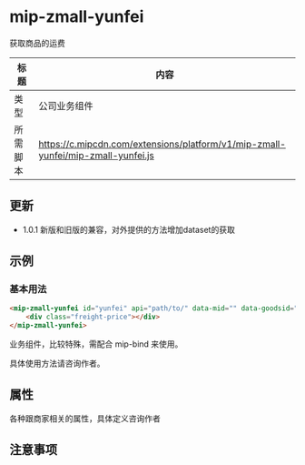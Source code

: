 # mip-zmall-yunfei

获取商品的运费

标题|内容
----|----
类型|公司业务组件
所需脚本|https://c.mipcdn.com/extensions/platform/v1/mip-zmall-yunfei/mip-zmall-yunfei.js

## 更新

- 1.0.1 新版和旧版的兼容，对外提供的方法增加dataset的获取

## 示例

### 基本用法

```html
<mip-zmall-yunfei id="yunfei" api="path/to/" data-mid="" data-goodsid="" data-num="" data-yfid="" cityid="" provinceid="" data-delivery="" data-num="">
    <div class="freight-price"></div>
</mip-zmall-yunfei>
```

业务组件，比较特殊，需配合 mip-bind 来使用。

具体使用方法请咨询作者。


## 属性

各种跟商家相关的属性，具体定义咨询作者


## 注意事项


